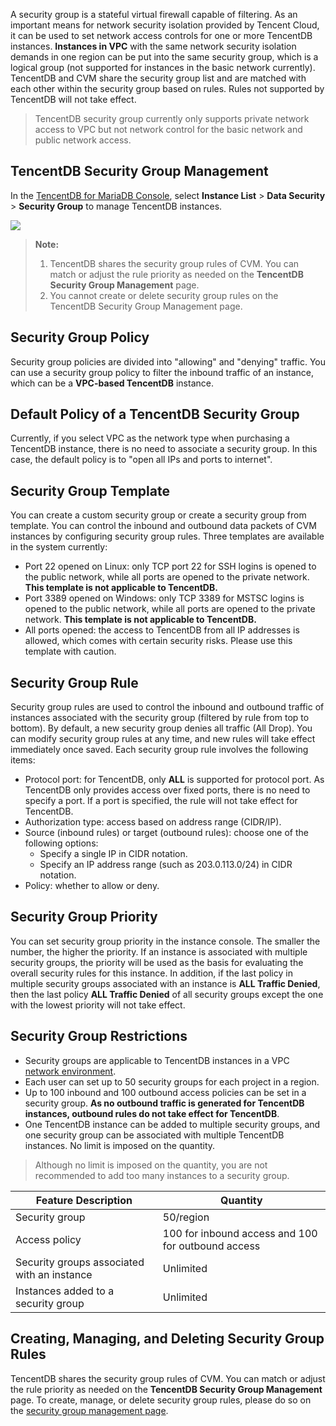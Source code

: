 A security group is a stateful virtual firewall capable of filtering. As an important means for network security isolation provided by Tencent Cloud, it can be used to set network access controls for one or more TencentDB instances. **Instances in VPC** with the same network security isolation demands in one region can be put into the same security group, which is a logical group (not supported for instances in the basic network currently). TencentDB and CVM share the security group list and are matched with each other within the security group based on rules. Rules not supported by TencentDB will not take effect.
>TencentDB security group currently only supports private network access to VPC but not network control for the basic network and public network access.


## TencentDB Security Group Management
In the [TencentDB for MariaDB Console](https://console.cloud.tencent.com/tdsql), select **Instance List** > **Data Security** > **Security Group** to manage TencentDB instances.

![](https://main.qcloudimg.com/raw/421d67b860892f10c536fc25c9d95d7c.png)

>**Note:**
> 1. TencentDB shares the security group rules of CVM. You can match or adjust the rule priority as needed on the **TencentDB Security Group Management** page.
> 2. You cannot create or delete security group rules on the TencentDB Security Group Management page. 

## Security Group Policy
Security group policies are divided into "allowing" and "denying" traffic. You can use a security group policy to filter the inbound traffic of an instance, which can be a **VPC-based TencentDB** instance.

## Default Policy of a TencentDB Security Group

Currently, if you select VPC as the network type when purchasing a TencentDB instance, there is no need to associate a security group. In this case, the default policy is to "open all IPs and ports to internet".

## Security Group Template
You can create a custom security group or create a security group from template. You can control the inbound and outbound data packets of CVM instances by configuring security group rules. Three templates are available in the system currently:
- Port 22 opened on Linux: only TCP port 22 for SSH logins is opened to the public network, while all ports are opened to the private network. **This template is not applicable to TencentDB.**
- Port 3389 opened on Windows: only TCP 3389 for MSTSC logins is opened to the public network, while all ports are opened to the private network. **This template is not applicable to TencentDB.**
- All ports opened: the access to TencentDB from all IP addresses is allowed, which comes with certain security risks. Please use this template with caution.

## Security Group Rule
Security group rules are used to control the inbound and outbound traffic of instances associated with the security group (filtered by rule from top to bottom). By default, a new security group denies all traffic (All Drop). You can modify security group rules at any time, and new rules will take effect immediately once saved.
Each security group rule involves the following items:
- Protocol port: for TencentDB, only **ALL** is supported for protocol port. As TencentDB only provides access over fixed ports, there is no need to specify a port. If a port is specified, the rule will not take effect for TencentDB.
- Authorization type: access based on address range (CIDR/IP).
- Source (inbound rules) or target (outbound rules): choose one of the following options:
    - Specify a single IP in CIDR notation.
    - Specify an IP address range (such as 203.0.113.0/24) in CIDR notation.
- Policy: whether to allow or deny.

## Security Group Priority
You can set security group priority in the instance console. The smaller the number, the higher the priority. If an instance is associated with multiple security groups, the priority will be used as the basis for evaluating the overall security rules for this instance.
In addition, if the last policy in multiple security groups associated with an instance is **ALL Traffic Denied**, then the last policy **ALL Traffic Denied** of all security groups except the one with the lowest priority will not take effect.

## Security Group Restrictions

- Security groups are applicable to TencentDB instances in a VPC [network environment](/doc/product/213/5227).
- Each user can set up to 50 security groups for each project in a region.
- Up to 100 inbound and 100 outbound access policies can be set in a security group. **As no outbound traffic is generated for TencentDB instances, outbound rules do not take effect for TencentDB**.
- One TencentDB instance can be added to multiple security groups, and one security group can be associated with multiple TencentDB instances. No limit is imposed on the quantity.

>Although no limit is imposed on the quantity, you are not recommended to add too many instances to a security group.

| Feature Description | Quantity | 
|---------|---------|
| Security group | 50/region |
| Access policy | 100 for inbound access and 100 for outbound access |
| Security groups associated with an instance | Unlimited |
| Instances added to a security group | Unlimited |

## Creating, Managing, and Deleting Security Group Rules
TencentDB shares the security group rules of CVM. You can match or adjust the rule priority as needed on the **TencentDB Security Group Management** page. To create, manage, or delete security group rules, please do so on the [security group management page](https://console.cloud.tencent.com/cvm/securitygroup).
